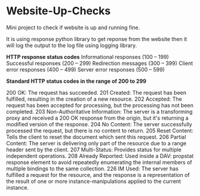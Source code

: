 # Website-Up-Checks
Mini project to check if website is up and running fine.

It is using response python library to get reponse from the website then it will log the output to the log file using logging library.

**HTTP response status codes**
Informational responses (100 – 199)
Successful responses (200 – 299)
Redirection messages (300 – 399)
Client error responses (400 – 499)
Server error responses (500 – 599)


**Standard HTTP status codes in the range of 200 to 299**

200 OK: The request has succeeded.
201 Created: The request has been fulfilled, resulting in the creation of a new resource.
202 Accepted: The request has been accepted for processing, but the processing has not been completed.
203 Non-Authoritative Information: The server is a transforming proxy and received a 200 OK response from the origin, but it's returning a modified version of the response.
204 No Content: The server successfully processed the request, but there is no content to return.
205 Reset Content: Tells the client to reset the document which sent this request.
206 Partial Content: The server is delivering only part of the resource due to a range header sent by the client.
207 Multi-Status: Provides status for multiple independent operations.
208 Already Reported: Used inside a DAV: propstat response element to avoid repeatedly enumerating the internal members of multiple bindings to the same collection.
226 IM Used: The server has fulfilled a request for the resource, and the response is a representation of the result of one or more instance-manipulations applied to the current instance.
